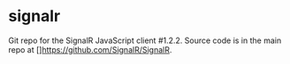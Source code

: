 signalr
=============

Git repo for the SignalR JavaScript client #1.2.2. Source code is in the main repo at []https://github.com/SignalR/SignalR.
